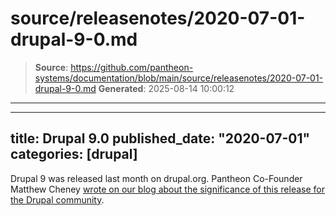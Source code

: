 # source/releasenotes/2020-07-01-drupal-9-0.md

> **Source**: https://github.com/pantheon-systems/documentation/blob/main/source/releasenotes/2020-07-01-drupal-9-0.md
> **Generated**: 2025-08-14 10:00:12

---

---
title: Drupal 9.0
published_date: "2020-07-01"
categories: [drupal]
---
Drupal 9 was released last month on drupal.org. Pantheon Co-Founder Matthew Cheney [wrote on our blog about the significance of this release for the Drupal community](https://pantheon.io/blog/drupal-launch).

